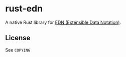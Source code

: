# rust-edn

A native Rust library for [EDN (Extensible Data
Notation)](https://github.com/edn-format/edn).

## License

See `COPYING`
